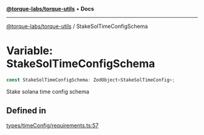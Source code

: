 [**@torque-labs/torque-utils**](../README.md) • **Docs**

***

[@torque-labs/torque-utils](../README.md) / StakeSolTimeConfigSchema

# Variable: StakeSolTimeConfigSchema

```ts
const StakeSolTimeConfigSchema: ZodObject<StakeSolTimeConfig>;
```

Stake solana time config schema

## Defined in

[types/timeConfig/requirements.ts:57](https://github.com/torque-labs/torque-utils/blob/fcba00c7b8994c0932484e8f489988b91291c603/types/timeConfig/requirements.ts#L57)
